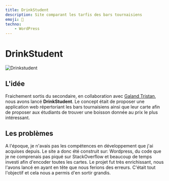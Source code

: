 ```yaml
---
title: DrinkStudent
description: Site comparant les tarfis des bars tournaisiens
emoji: 🍻
techno:
    - WordPress
---
```


# DrinkStudent

![Drinkstudent](/img/drinkstudent.webp)

## L'idée

Fraichement sortis du secondaire, en collaboration avec [Galand Tristan](https://galandtristan.be), nous avons lancé **DrinkStudent**. Le concept était de proposer une application web répertoriant les bars tournaisiens ainsi que leur carte afin de proposer aux étudiants de trouver une boisson donnée au prix le plus intéressant. 

## Les problèmes

A l'époque, je n'avais pas les compétences en développement que j'ai acquises depuis. Le site a donc été construit sur: Wordpress, du code que je ne comprenais pas piqué sur StackOverflow et beaucoup de temps investi afin d'encoder toutes les cartes. Le projet fut très enrichissant, nous l'avons lancé en ayant en tête que nous ferions des erreurs. C'était tout l'objectif et cela nous a permis d'en sortir grandis. 

